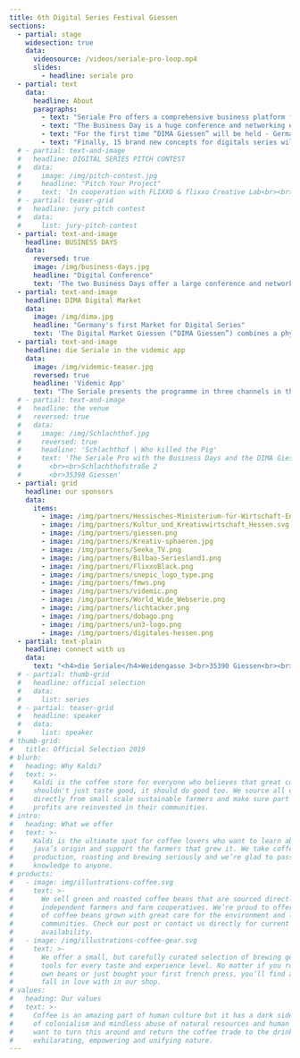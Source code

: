 ```yaml
---
title: 6th Digital Series Festival Giessen 
sections:
  - partial: stage
    widesection: true
    data:
      videosource: /videos/seriale-pro-loop.mp4
      slides:
        - headline: seriale pro
  - partial: text
    data:
      headline: About
      paragraphs:
        - text: "Seriale Pro offers a comprehensive business platform for the digital series industry. It includes the industry related activities “Business Day”, “DIMA Giessen” and a pitch contest."
        - text: "The Business Day is a huge conference and networking event, it will be held for the 3rd time as part of “die Seriale“ and is expanded to two days."
        - text: "For the first time “DIMA Giessen” will be held - Germany’s very first physical market with focus on short form digital series. This is in cooperation with “Bilbao Seriesland“."
        - text: "Finally, 15 brand new concepts for digitals series will be presented to the industry during a pitch competition."
  # - partial: text-and-image
  #   headline: DIGITAL SERIES PITCH CONTEST
  #   data:
  #     image: /img/pitch-contest.jpg
  #     headline: "Pitch Your Project"
  #     text: 'In cooperation with FLIXXO & flixxo Creative Lab<br><br>15 Pre-selected finalists will get 3 minutes to pitch their show concept live to an international panel of industry judges.<br><br> The winner of the pitch contest will receive €1,000 in funding for their project. Furthermore the winner is eligible to join the Flixxo Creative Lab, supporting the project with script consultations by experienced Flixxo screenwriters and producers. Plus Flixxo offers assistance throughout the making of the show and ultimately with distribution, taking advantage of their strong network. Many thanks to our Pitch Competition sponsor Flixxo!'
  # - partial: teaser-grid
  #   headline: jury pitch contest
  #   data:
  #     list: jury-pitch-contest
  - partial: text-and-image
    headline: BUSINESS DAYS
    data:
      reversed: true
      image: /img/business-days.jpg
      headline: "Digital Conference"
      text: 'The two Business Days offer a large conference and networking program for the creative industry. Established international experts will present exclusive insights on the mechanisms of the global digital series market and talk about the latest developments and trends. Various possibilities for distribution, co-production and branded content will be presented and discussed in panels. Brand new project ideas will be presented and above all, this event invites to network and make new connections.'
  - partial: text-and-image
    headline: DIMA Digital Market
    data:
      image: /img/dima.jpg
      headline: "Germany's first Market for Digital Series"
      text: 'The Digital Market Giessen (“DIMA Giessen”) combines a physical market especially for short form digital series  a networking platform for international producers, distributors, sales agents, broadcasters and funding representatives.<br> This year, six series will qualify additionally for “DIMA CoPro Series” - a unique platform for digital series producers who are looking for co-production opportunities. These projects will be highlighted during Seriale Pro to get that extra visibility.<br>DIMA is a collaboration  with "Bilbao Seriesland". '
  - partial: text-and-image
    headline: die Seriale in the videmic app
    data:
      image: /img/videmic-teaser.jpg
      reversed: true
      headline: 'Videmic App'
      text: "The Seriale presents the programme in three channels in the free videmic App for the festival audience and accredited visitors.<br>The channel “die Seriale” in the videmic app offers information about the festival programme and the venues as well as trailers of the web series shown in the screenings for download and offline watching everywhere. A favorites list allows you to plan your visit of the festival. By linking to the festival's online ticket shop, videmic allows you to conveniently purchase tickets for the screenings at any time.<br><br>The free videmic app is bilingual: English and German. videmic is available in the AppStore and in Google Play.<br><br><a target=\"_blank\" class=\"button button--external\" href=\"https://videmic.de/app\">Get the Videmic App</a>"
  # - partial: text-and-image
  #   headline: the venue
  #   reversed: true
  #   data:
  #     image: /img/Schlachthof.jpg
  #     reversed: true
  #     headline: 'Schlachthof | Who killed the Pig'
  #     text: 'The Seriale Pro with the Business Days and the DIMA Giessen - Digital Market, will take place here. There are many places indoors and open air for networking, panel discussions, the pitching contest, workshops and for celebration.
  #       <br><br>Schlachthofstraße 2
  #       <br>35398 Giessen'
  - partial: grid
    headline: our sponsors
    data:
      items:
        - image: /img/partners/Hessisches-Ministerium-für-Wirtschaft-Energie-Verkehr-und-Wohnen.png
        - image: /img/partners/Kultur_und_Kreativwirtschaft_Hessen.svg
        - image: /img/partners/giessen.png
        - image: /img/partners/Kreativ-sphaeren.jpg
        - image: /img/partners/Seeka_TV.png
        - image: /img/partners/Bilbao-Seriesland1.png
        - image: /img/partners/FlixxoBlack.png
        - image: /img/partners/snepic_logo_type.png
        - image: /img/partners/fmws.png
        - image: /img/partners/videmic.png
        - image: /img/partners/World_Wide_Webserie.png
        - image: /img/partners/lichtacker.png
        - image: /img/partners/dobago.png
        - image: /img/partners/un3-logo.png
        - image: /img/partners/digitales-hessen.png
  - partial: text-plain
    headline: connect with us
    data:
      text: "<h4>die Seriale</h4>Weidengasse 3<br>35390 Giessen<br><br>phone:   +49 641 13295 398<br>e-mail:    info@die-seriale.de"
  # - partial: thumb-grid
  #   headline: official selection
  #   data:
  #     list: series
  # - partial: teaser-grid
  #   headline: speaker
  #   data:
  #     list: speaker
# thumb-grid:
#   title: Official Selection 2019
# blurb:
#   heading: Why Kaldi?
#   text: >-
#     Kaldi is the coffee store for everyone who believes that great coffee
#     shouldn't just taste good, it should do good too. We source all of our beans
#     directly from small scale sustainable farmers and make sure part of the
#     profits are reinvested in their communities.
# intro:
#   heading: What we offer
#   text: >-
#     Kaldi is the ultimate spot for coffee lovers who want to learn about their
#     java’s origin and support the farmers that grew it. We take coffee
#     production, roasting and brewing seriously and we’re glad to pass that
#     knowledge to anyone.
# products:
#   - image: img/illustrations-coffee.svg
#     text: >-
#       We sell green and roasted coffee beans that are sourced directly from
#       independent farmers and farm cooperatives. We’re proud to offer a variety
#       of coffee beans grown with great care for the environment and local
#       communities. Check our post or contact us directly for current
#       availability.
#   - image: /img/illustrations-coffee-gear.svg
#     text: >-
#       We offer a small, but carefully curated selection of brewing gear and
#       tools for every taste and experience level. No matter if you roast your
#       own beans or just bought your first french press, you’ll find a gadget to
#       fall in love with in our shop.
# values:
#   heading: Our values
#   text: >-
#     Coffee is an amazing part of human culture but it has a dark side too – one
#     of colonialism and mindless abuse of natural resources and human lives. We
#     want to turn this around and return the coffee trade to the drink’s
#     exhilarating, empowering and unifying nature.
---
```

